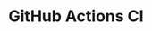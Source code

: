 # GitHub Actions CI


















































































































































































































































































































































































































































































































































































































































































































































































































































































































































































































































































































































































































































































































































































































































































































































































































































































































































































































































































































































































































































































































































































































































































































































































































































































































































































































































































































































































































































































































































































































































































































































































































































































































































































































































































































































































